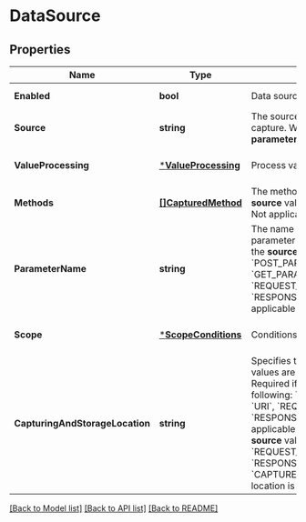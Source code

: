 # DataSource

## Properties
Name | Type | Description | Notes
------------ | ------------- | ------------- | -------------
**Enabled** | **bool** | Data source enbled/disabled. | [default to null]
**Source** | **string** | The source of the attribute to capture. Works in conjunction with **parameterName** or **methods**. | [default to null]
**ValueProcessing** | [***ValueProcessing**](ValueProcessing.md) | Process values as specified. | [optional] [default to null]
**Methods** | [**[]CapturedMethod**](CapturedMethod.md) | The method specification if the **source** value is &#x60;METHOD_PARAM&#x60;   Not applicable in other cases. | [optional] [default to null]
**ParameterName** | **string** | The name of the web request parameter to capture.   Required if the **source** is one of the following: &#x60;POST_PARAMETER&#x60;, &#x60;GET_PARAMETER&#x60;, &#x60;REQUEST_HEADER&#x60;, &#x60;RESPONSE_HEADER&#x60;.   Not applicable in other cases. | [optional] [default to null]
**Scope** | [***ScopeConditions**](ScopeConditions.md) | Conditions for data capturing. | [optional] [default to null]
**CapturingAndStorageLocation** | **string** | Specifies the location where the values are captured and stored.   Required if the **source** is one of the following: &#x60;GET_PARAMETER&#x60;, &#x60;URI&#x60;, &#x60;REQUEST_HEADER&#x60;, &#x60;RESPONSE_HEADER&#x60;.    Not applicable in other cases.    If the **source** value is &#x60;REQUEST_HEADER&#x60; or &#x60;RESPONSE_HEADER&#x60;, the &#x60;CAPTURE_AND_STORE_ON_BOTH&#x60; location is not allowed. | [optional] [default to null]

[[Back to Model list]](../README.md#documentation-for-models) [[Back to API list]](../README.md#documentation-for-api-endpoints) [[Back to README]](../README.md)



